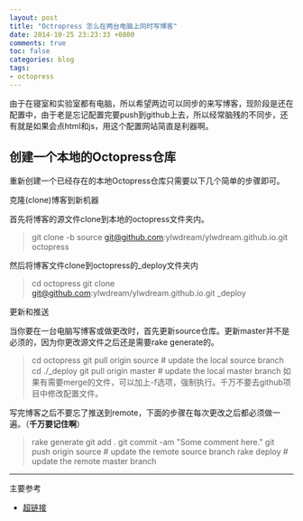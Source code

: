 ```yaml
---
layout: post
title: "Octropress 怎么在两台电脑上同时写博客"
date: 2014-10-25 23:23:33 +0800
comments: true
toc: false
categories: blog
tags:
- octopress
---
```


由于在寝室和实验室都有电脑，所以希望两边可以同步的来写博客，现阶段是还在配置中，由于老是忘记配置完要push到github上去，所以经常脑残的不同步，还有就是如果会点html和js，用这个配置网站简直是利器啊。
<!--more-->
## 创建一个本地的Octopress仓库 ##

重新创建一个已经存在的本地Octopress仓库只需要以下几个简单的步骤即可。

克隆(clone)博客到新机器

首先将博客的源文件clone到本地的octopress文件夹内。

   > git clone -b source git@github.com:ylwdream/ylwdream.github.io.git octopress

然后将博客文件clone到octopress的_deploy文件夹内

> cd octopress
> git clone git@github.com:ylwdream/ylwdream.github.io.git _deploy 

更新和推送

当你要在一台电脑写博客或做更改时，首先更新source仓库。更新master并不是必须的，因为你更改源文件之后还是需要rake generate的。

> cd octopress
> git pull origin source  # update the local source branch
> cd ./_deploy
> git pull origin master  # update the local master branch
如果有需要merge的文件，可以加上-f选项，强制执行。千万不要去github项目中修改配置文件。

写完博客之后不要忘了推送到remote，下面的步骤在每次更改之后都必须做一遍。（**千万要记住啊**）

> rake generate
> git add .
> git commit -am "Some comment here." 
> git push origin source  # update the remote source branch 
> rake deploy             # update the remote master branch

----

主要参考

- [超链接](http://boboshone.com/blog/2013/06/05/write-octopress-blog-on-multiple-machines/)
